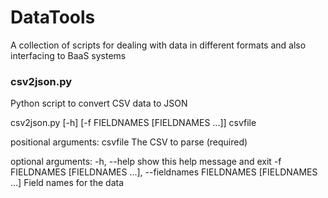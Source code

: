 DataTools
=========

A collection of scripts for dealing with data in different formats and also interfacing to BaaS systems


### csv2json.py
Python script to convert CSV data to JSON

csv2json.py [-h] [-f FIELDNAMES [FIELDNAMES ...]] csvfile

positional arguments:
  csvfile               The CSV to parse (required)

optional arguments:
  -h, --help            show this help message and exit
  -f FIELDNAMES [FIELDNAMES ...], --fieldnames FIELDNAMES [FIELDNAMES ...]
                        Field names for the data

